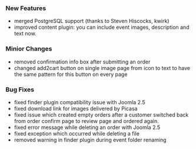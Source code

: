 ### New Features
- merged PostgreSQL support (thanks to Steven Hiscocks, kwirk)
- improved content plugin: you can include event images, description and text now. 

### Minior Changes
- removed confirmation info box after submitting an order
- changed add2cart button on single image page from icon to text to have the same pattern for this button on every page

### Bug Fixes
- fixed finder plugin compatibility issue with Joomla 2.5
- fixed download link for images delivered by Picasa
- fixed issue which created empty orders after a customer switched back from order confirm page to review page and ordered again.
- fixed error message while deleting an order with Joomla 2.5
- fixed exception which occurred while deleting a file
- removed warning in finder plugin during event folder renaming